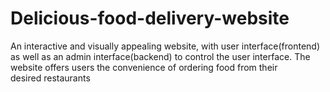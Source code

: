 # Delicious-food-delivery-website
An interactive and visually appealing website, with user interface(frontend) as  well as an admin interface(backend) to control the user interface.  The website offers users the convenience of ordering food from their desired restaurants
